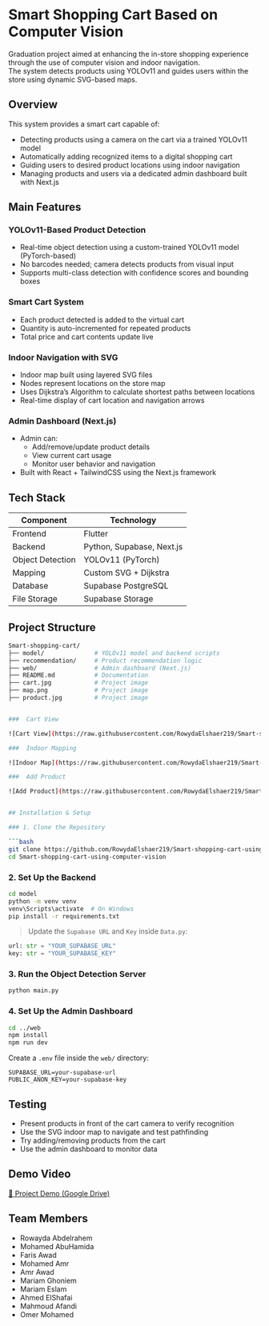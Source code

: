 #  Smart Shopping Cart Based on Computer Vision



Graduation project aimed at enhancing the in-store shopping experience through the use of computer vision and indoor navigation.  
The system detects products using YOLOv11 and guides users within the store using dynamic SVG-based maps.


## Overview

This system provides a smart cart capable of:

- Detecting products using a camera on the cart via a trained YOLOv11 model  
- Automatically adding recognized items to a digital shopping cart  
- Guiding users to desired product locations using indoor navigation  
- Managing products and users via a dedicated admin dashboard built with Next.js


## Main Features

### YOLOv11-Based Product Detection
- Real-time object detection using a custom-trained YOLOv11 model (PyTorch-based)  
- No barcodes needed; camera detects products from visual input  
- Supports multi-class detection with confidence scores and bounding boxes  

### Smart Cart System
- Each product detected is added to the virtual cart  
- Quantity is auto-incremented for repeated products  
- Total price and cart contents update live  

### Indoor Navigation with SVG
- Indoor map built using layered SVG files  
- Nodes represent locations on the store map  
- Uses Dijkstra’s Algorithm to calculate shortest paths between locations  
- Real-time display of cart location and navigation arrows  

### Admin Dashboard (Next.js)
- Admin can:  
  - Add/remove/update product details  
  - View current cart usage  
  - Monitor user behavior and navigation  
- Built with React + TailwindCSS using the Next.js framework


## Tech Stack

| Component        | Technology               |
|------------------|---------------------------|
| Frontend         | Flutter                   |
| Backend          | Python, Supabase, Next.js |
| Object Detection | YOLOv11 (PyTorch)         |
| Mapping          | Custom SVG + Dijkstra     |
| Database         | Supabase PostgreSQL       |
| File Storage     | Supabase Storage          |



## Project Structure

```bash
Smart-shopping-cart/
├── model/              # YOLOv11 model and backend scripts
├── recommendation/     # Product recommendation logic
├── web/                # Admin dashboard (Next.js)
├── README.md           # Documentation
├── cart.jpg            # Project image
├── map.png             # Project image
├── product.jpg         # Project image


###  Cart View

![Cart View](https://raw.githubusercontent.com/RowydaElshaer219/Smart-shopping-cart-using-computer-vision/main/cart.jpg)

###  Indoor Mapping

![Indoor Map](https://raw.githubusercontent.com/RowydaElshaer219/Smart-shopping-cart-using-computer-vision/main/map.png)

###  Add Product

![Add Product](https://raw.githubusercontent.com/RowydaElshaer219/Smart-shopping-cart-using-computer-vision/main/product.jpg)


## Installation & Setup

### 1. Clone the Repository

```bash
git clone https://github.com/RowydaElshaer219/Smart-shopping-cart-using-computer-vision.git
cd Smart-shopping-cart-using-computer-vision
```

### 2. Set Up the Backend

```bash
cd model
python -m venv venv
venv\Scripts\activate  # On Windows
pip install -r requirements.txt
```

> Update the `Supabase URL` and `Key` inside `Data.py`:

```python
url: str = "YOUR_SUPABASE_URL"
key: str = "YOUR_SUPABASE_KEY"
```

### 3. Run the Object Detection Server

```bash
python main.py
```

### 4. Set Up the Admin Dashboard

```bash
cd ../web
npm install
npm run dev
```

Create a `.env` file inside the `web/` directory:

```
SUPABASE_URL=your-supabase-url
PUBLIC_ANON_KEY=your-supabase-key
```


## Testing

* Present products in front of the cart camera to verify recognition
* Use the SVG indoor map to navigate and test pathfinding
* Try adding/removing products from the cart
* Use the admin dashboard to monitor data


## Demo Video

[🎥 Project Demo (Google Drive)](https://drive.google.com/file/d/1nQub6-MFoiFiLvgXKkEJPIKgzGiim87u/view)


## Team Members
* Rowayda Abdelrahem
* Mohamed AbuHamida
* Faris Awad
* Mohamed Amr
* Amr Awad
* Mariam Ghoniem
* Mariam Eslam
* Ahmed ElShafai
* Mahmoud Afandi
* Omer Mohamed



